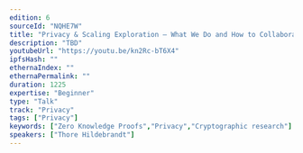 ```yaml
---
edition: 6
sourceId: "NQHE7W"
title: "Privacy & Scaling Exploration — What We Do and How to Collaborate"
description: "TBD"
youtubeUrl: "https://youtu.be/kn2Rc-bT6X4"
ipfsHash: ""
ethernaIndex: ""
ethernaPermalink: ""
duration: 1225
expertise: "Beginner"
type: "Talk"
track: "Privacy"
tags: ["Privacy"]
keywords: ["Zero Knowledge Proofs","Privacy","Cryptographic research"]
speakers: ["Thore Hildebrandt"]
---
```


